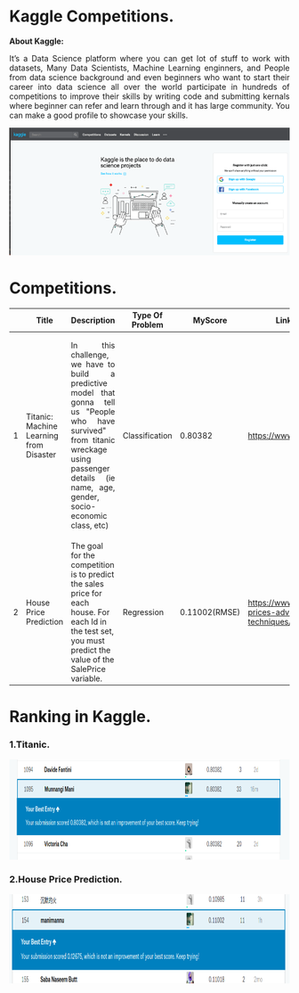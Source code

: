 # Kaggle Competitions.
**About Kaggle:**

<p align="justify">
  It’s a Data Science platform where you can get lot of stuff to work with datasets, Many Data Scientists, Machine Learning enginners, and People from data science background and even beginners who want to start their career into data science all over the world participate in hundreds of competitions to improve their skills by writing code and submitting kernals where beginner can refer and learn through and it has large community. You can make a good profile to showcase your skills.</p>
<p align="center">
  <img src="https://github.com/Manikanta-Munnangi/Kaggle-Competitions/blob/master/Images-src/Kaggle%20intro.png">
</p>

# Competitions.
|| Title  | Description |Type Of Problem|MyScore |Link to Competiton|
|--| ------------- | --|--|------------- |--|
|1| <p align="Justify">Titanic: Machine Learning from Disaster</p>|  <p align="Justify">In this challenge, we have to build a predictive model that gonna tell us "People who have survived" from titanic wreckage using passenger details (ie name, age, gender, socio-economic class, etc)</p>| Classification|0.80382  |https://www.kaggle.com/c/titanic|
|2|House Price Prediction|The goal for the competition is to predict the sales price for each house. For each Id in the test set, you must predict the value of the SalePrice variable.|Regression|0.11002(RMSE)|https://www.kaggle.com/c/house-prices-advanced-regression-techniques/overview|


# Ranking in Kaggle.
### 1.Titanic.
<img src="https://github.com/Manikanta-Munnangi/Kaggle-Competitions/blob/master/Images-src/Titanic_score.png" width="1350" height="180">

### 2.House Price Prediction.
<img src="https://github.com/Manikanta-Munnangi/Kaggle-Competitions/blob/master/Images-src/HousePriceScore.png" width="1350" height="160">
